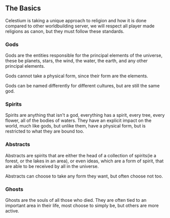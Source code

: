 ## The Basics

Celestium is taking a unique approach to religion and how it is done compared to other worldbuilding server, we will respect all player made religions as canon, but they must follow these standards.

### Gods

Gods are the entities responsible for the principal elements of the universe, these be planets, stars, the wind, the water, the earth, and any other principal elements.

Gods cannot take a physical form, since their form are the elements.

Gods can be named differently for different cultures, but are still the same god.

### Spirits

Spirits are anything that isn't a god, everything has a spirit, every tree, every flower, all of the bodies of waters. They have an explicit impact on the world, much like gods, but unlike them, have a physical form, but is restricted to what they are bound too.

### Abstracts

Abstracts are spirits that are either the head of a collection of spirits(ie a forest, or the lakes in an area), or even ideas, which are a form of spirit, that are able to be received by all in the universe.

Abstracts can choose to take any form they want, but often choose not too.

### Ghosts

Ghosts are the souls of all those who died. They are often tied to an important area in their life, most choose to simply be, but others are more active.